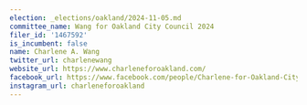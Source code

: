 ```yaml
---
election: _elections/oakland/2024-11-05.md
committee_name: Wang for Oakland City Council 2024
filer_id: '1467592'
is_incumbent: false
name: Charlene A. Wang
twitter_url: charlenewang
website_url: https://www.charleneforoakland.com/
facebook_url: https://www.facebook.com/people/Charlene-for-Oakland-City-Council/61558711491827/
instagram_url: charleneforoakland
---
```

